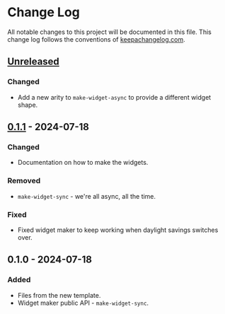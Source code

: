 # Change Log
All notable changes to this project will be documented in this file. This change log follows the conventions of [keepachangelog.com](http://keepachangelog.com/).

## [Unreleased]
### Changed
- Add a new arity to `make-widget-async` to provide a different widget shape.

## [0.1.1] - 2024-07-18
### Changed
- Documentation on how to make the widgets.

### Removed
- `make-widget-sync` - we're all async, all the time.

### Fixed
- Fixed widget maker to keep working when daylight savings switches over.

## 0.1.0 - 2024-07-18
### Added
- Files from the new template.
- Widget maker public API - `make-widget-sync`.

[Unreleased]: https://sourcehost.site/your-name/rabbit-hole/compare/0.1.1...HEAD
[0.1.1]: https://sourcehost.site/your-name/rabbit-hole/compare/0.1.0...0.1.1
